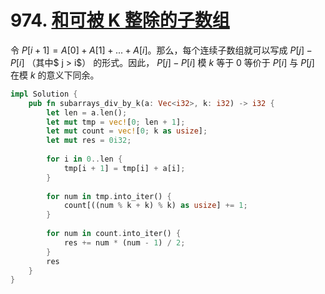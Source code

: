 # 974. [和可被 K 整除的子数组](https://leetcode-cn.com/problems/subarray-sums-divisible-by-k/)

令 $P[i+1] = A[0] + A[1] + ... + A[i]$。那么，每个连续子数组就可以写成 $P[j] - P[i]$ （其中$ j > i$） 的形式。因此， $P[j] - P[i]$ 模 $k$ 等于 $0$ 等价于 $P[i]$ 与 $P[j]$ 在模 $k$ 的意义下同余。

```rust
impl Solution {
    pub fn subarrays_div_by_k(a: Vec<i32>, k: i32) -> i32 {
        let len = a.len();
        let mut tmp = vec![0; len + 1];
        let mut count = vec![0; k as usize];
        let mut res = 0i32;
        
        for i in 0..len {
            tmp[i + 1] = tmp[i] + a[i];
        }
        
        for num in tmp.into_iter() {
            count[((num % k + k) % k) as usize] += 1;
        }
        
        for num in count.into_iter() {
            res += num * (num - 1) / 2;
        }
        res
    }
}
```
